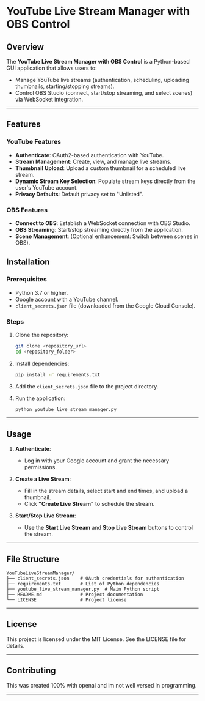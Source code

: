 # YouTube Live Stream Manager with OBS Control

## Overview
The **YouTube Live Stream Manager with OBS Control** is a Python-based GUI application that allows users to:
- Manage YouTube live streams (authentication, scheduling, uploading thumbnails, starting/stopping streams).
- Control OBS Studio (connect, start/stop streaming, and select scenes) via WebSocket integration.

---

## Features
### YouTube Features
- **Authenticate**: OAuth2-based authentication with YouTube.
- **Stream Management**: Create, view, and manage live streams.
- **Thumbnail Upload**: Upload a custom thumbnail for a scheduled live stream.
- **Dynamic Stream Key Selection**: Populate stream keys directly from the user's YouTube account.
- **Privacy Defaults**: Default privacy set to "Unlisted".

### OBS Features
- **Connect to OBS**: Establish a WebSocket connection with OBS Studio.
- **OBS Streaming**: Start/stop streaming directly from the application.
- **Scene Management**: (Optional enhancement: Switch between scenes in OBS).

## Installation

### Prerequisites
- Python 3.7 or higher.
- Google account with a YouTube channel.
- `client_secrets.json` file (downloaded from the Google Cloud Console).

### Steps
1. Clone the repository:
   ```bash
   git clone <repository_url>
   cd <repository_folder>
   ```

2. Install dependencies:
   ```bash
   pip install -r requirements.txt
   ```

3. Add the `client_secrets.json` file to the project directory.

4. Run the application:
   ```bash
   python youtube_live_stream_manager.py
   ```

---

## Usage
1. **Authenticate**:
   - Log in with your Google account and grant the necessary permissions.

2. **Create a Live Stream**:
   - Fill in the stream details, select start and end times, and upload a thumbnail.
   - Click **"Create Live Stream"** to schedule the stream.

3. **Start/Stop Live Stream**:
   - Use the **Start Live Stream** and **Stop Live Stream** buttons to control the stream.

---

## File Structure
```
YouTubeLiveStreamManager/
├── client_secrets.json    # OAuth credentials for authentication
├── requirements.txt       # List of Python dependencies
├── youtube_live_stream_manager.py  # Main Python script
├── README.md              # Project documentation
└── LICENSE                # Project license
```

---

## License
This project is licensed under the MIT License. See the LICENSE file for details.

---

## Contributing
This was created 100% with openai and im not well versed in programming. 

---

